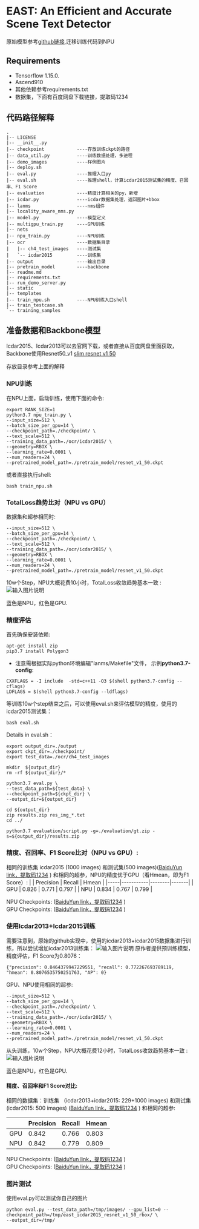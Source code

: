 # EAST: An Efficient and Accurate Scene Text Detector
原始模型参考[github链接](https://github.com/argman/EAST),迁移训练代码到NPU

## Requirements
- Tensorflow 1.15.0.
- Ascend910
- 其他依赖参考requirements.txt
- 数据集，下面有百度网盘下载链接，提取码1234

## 代码路径解释
```shell
.
|-- LICENSE
|-- __init__.py
|-- checkpoint            ----存放训练ckpt的路径
|-- data_util.py          ----训练数据处理，多进程
|-- demo_images           ----样例图片
|-- deploy.sh
|-- eval.py               ----推理入口py
|-- eval.sh               ----推理shell，计算icdar2015测试集的精度、召回率、F1 Score
|-- evaluation            ----精度计算相关的py，新增
|-- icdar.py              ----icdar数据集处理，返回图片+bbox
|-- lanms                 ----nms组件
|-- locality_aware_nms.py
|-- model.py              ----模型定义
|-- multigpu_train.py     ----GPU训练
|-- nets
|-- npu_train.py          ----NPU训练
|-- ocr                   ----数据集目录
|   |-- ch4_test_images   ----测试集
|   `-- icdar2015         ----训练集
|-- output                ----输出目录
|-- pretrain_model        ----backbone
|-- readme.md
|-- requirements.txt
|-- run_demo_server.py
|-- static
|-- templates
|-- train_npu.sh          ----NPU训练入口shell
|-- train_testcase.sh
`-- training_samples
```

## 准备数据和Backbone模型
Icdar2015、Icdar2013可以去官网下载，或者直接从百度网盘里面获取，Backbone使用Resnet50_v1 [slim resnet v1 50](http://download.tensorflow.org/models/resnet_v1_50_2016_08_28.tar.gz) 

存放目录参考上面的解释


### NPU训练
在NPU上面，启动训练，使用下面的命令:
```
export RANK_SIZE=1
python3.7 npu_train.py \
--input_size=512 \
--batch_size_per_gpu=14 \
--checkpoint_path=./checkpoint/ \
--text_scale=512 \
--training_data_path=./ocr/icdar2015/ \
--geometry=RBOX \
--learning_rate=0.0001 \
--num_readers=24 \
--pretrained_model_path=./pretrain_model/resnet_v1_50.ckpt
```
或者直接执行shell:
```
bash train_npu.sh
```

### TotalLoss趋势比对（NPU vs GPU）
数据集和超参相同时:
```
--input_size=512 \
--batch_size_per_gpu=14 \
--checkpoint_path=./checkpoint/ \
--text_scale=512 \
--training_data_path=./ocr/icdar2015/ \
--geometry=RBOX \
--learning_rate=0.0001 \
--num_readers=24 \
--pretrained_model_path=./pretrain_model/resnet_v1_50.ckpt
```
10w个Step，NPU大概花费10小时，TotalLoss收敛趋势基本一致 :\
![输入图片说明](https://images.gitee.com/uploads/images/2021/0114/232451_0023bcbd_8432352.png "屏幕截图.png")

蓝色是NPU，红色是GPU.

### 精度评估
首先确保安装依赖:
```
apt-get install zip
pip3.7 install Polygon3
```
 - 注意需根据实际python环境编辑"lanms/Makefile"文件， 示例**python3.7-config**:
```
CXXFLAGS = -I include  -std=c++11 -O3 $(shell python3.7-config --cflags)
LDFLAGS = $(shell python3.7-config --ldflags)
```

等训练10w个step结束之后，可以使用eval.sh来评估模型的精度，使用的icdar2015测试集：
```
bash eval.sh
```
Details in eval.sh：
```
export output_dir=./output
export ckpt_dir=./checkpoint/
export test_data=./ocr/ch4_test_images

mkdir  ${output_dir}
rm -rf ${output_dir}/*

python3.7 eval.py \
--test_data_path=${test_data} \
--checkpoint_path=${ckpt_dir} \
--output_dir=${output_dir}

cd ${output_dir}
zip results.zip res_img_*.txt
cd ../

python3.7 evaluation/script.py -g=./evaluation/gt.zip -s=${output_dir}/results.zip
```

### 精度、召回率、F1 Score比对（NPU vs GPU）:
相同的训练集 icdar2015 (1000 images) 和测试集(500 images)([BaiduYun link，提取码1234](https://pan.baidu.com/s/12qlSPPZl2a8rAIqeMAMyUA) 
) 和相同的超参，NPU的精度优于GPU（看Hmean，即为F1 Score）:
|     | Precision | Recall | Hmean |
|-----|-----------|--------|-------|
| GPU | 0.826     | 0.771  | 0.797 |
| NPU | 0.834     | 0.767  | 0.799 |

NPU Checkpoints: ([BaiduYun link，提取码1234](https://pan.baidu.com/s/19qRk67W3R4x_5wDbPwmWIA) )\
GPU Checkpoints: ([BaiduYun link，提取码1234](https://pan.baidu.com/s/1k77-11IJUBpXC90FpIoaqA) )

### 使用Icdar2013+Icdar2015训练
需要注意到，原始的github实现中，使用的icdar2013+icdar2015数据集进行训练，所以尝试增加icdar2013训练集：
![输入图片说明](https://images.gitee.com/uploads/images/2021/0131/214657_f59d66b0_8432352.png "屏幕截图.png")
原作者提供预训练模型，精度评估，F1 Score为0.8076：
```
{"precision": 0.8464379947229551, "recall": 0.772267693789119, "hmean": 0.8076535750251763, "AP": 0}
```

GPU、NPU使用相同的超参:
```
--input_size=512 \
--batch_size_per_gpu=14 \
--checkpoint_path=./checkpoint/ \
--text_scale=512 \
--training_data_path=./ocr/icdar2015/ \
--geometry=RBOX \
--learning_rate=0.0001 \
--num_readers=24 \
--pretrained_model_path=./pretrain_model/resnet_v1_50.ckpt
```
从头训练，10w个Step，NPU大概花费12小时，TotalLoss收敛趋势基本一致 :
![输入图片说明](https://images.gitee.com/uploads/images/2021/0118/233452_f06f1fb1_8432352.png "屏幕截图.png")

蓝色是NPU，红色是GPU.

#### 精度、召回率和F1 Score对比:
相同的数据集：训练集 （icdar2013+icdar2015: 229+1000 images) 和测试集(icdar2015: 500 images) ([BaiduYun link，提取码1234](https://pan.baidu.com/s/1DsEqwvOagZRadPWAyZKhUw) 
) 和相同的超参:

|     | Precision | Recall | Hmean |
|-----|-----------|--------|-------|
| GPU | 0.842     | 0.766  | 0.803 |
| NPU | 0.842     | 0.779  | 0.809 |

NPU Checkpoints: ([BaiduYun link，提取码1234](https://pan.baidu.com/s/1jVMvmWgKrj2hOkvV2_0VOw) )\
GPU Checkpoints: ([BaiduYun link，提取码1234](https://pan.baidu.com/s/1dfZj6dgoQhqCrcNB9jBRvQ) )

### 图片测试
使用eval.py可以测试你自己的图片
```
python eval.py --test_data_path=/tmp/images/ --gpu_list=0 --checkpoint_path=/tmp/east_icdar2015_resnet_v1_50_rbox/ \
--output_dir=/tmp/
```